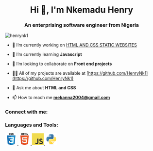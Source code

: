 <h1 align="center">Hi 👋, I'm Nkemadu Henry</h1>
<h3 align="center">An enterprising software engineer from Nigeria</h3>

<p align="left"> <img src="https://komarev.com/ghpvc/?username=henrynk1&label=Profile%20views&color=0e75b6&style=flat" alt="henrynk1" /> </p>

- 🔭 I’m currently working on [HTML AND CSS STATIC WEBSITES](https://github.com/HenryNk1/Anime-Blog-Website)

- 🌱 I’m currently learning **Javascript**

- 👯 I’m looking to collaborate on **Front end projects**

- 👨‍💻 All of my projects are available at [https://github.com/HenryNk1](https://github.com/HenryNk1)

- 💬 Ask me about **HTML and CSS**

- 📫 How to reach me **mekanna2004@gmail.com**

<h3 align="left">Connect with me:</h3>
<p align="left">
</p>

<h3 align="left">Languages and Tools:</h3>
<p align="left"> <a href="https://www.w3schools.com/css/" target="_blank" rel="noreferrer"> <img src="https://raw.githubusercontent.com/devicons/devicon/master/icons/css3/css3-original-wordmark.svg" alt="css3" width="40" height="40"/> </a> <a href="https://www.w3.org/html/" target="_blank" rel="noreferrer"> <img src="https://raw.githubusercontent.com/devicons/devicon/master/icons/html5/html5-original-wordmark.svg" alt="html5" width="40" height="40"/> </a> <a href="https://developer.mozilla.org/en-US/docs/Web/JavaScript" target="_blank" rel="noreferrer"> <img src="https://raw.githubusercontent.com/devicons/devicon/master/icons/javascript/javascript-original.svg" alt="javascript" width="40" height="40"/> </a> <a href="https://www.python.org" target="_blank" rel="noreferrer"> <img src="https://raw.githubusercontent.com/devicons/devicon/master/icons/python/python-original.svg" alt="python" width="40" height="40"/> </a> </p>
